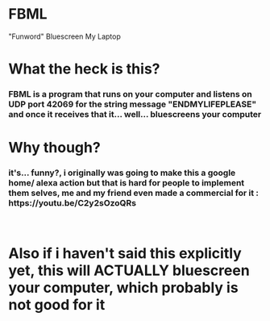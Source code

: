 # FBML
"Funword" Bluescreen My Laptop

<h1>What the heck is this?</h1>
<h3>FBML is a program that runs on your computer and listens on UDP port 42069 for the string message "ENDMYLIFEPLEASE" and once it receives that it... well... bluescreens your computer</h3>
<h1>Why though?</h1>
<h3>it's... funny?, i originally was going to make this a google home/ alexa action but that is hard for people to implement them selves, me and my friend even made a commercial for it : https://youtu.be/C2y2sOzoQRs</h3>
<br>
<h1>Also if i haven't said this explicitly yet, this will ACTUALLY bluescreen your computer, which probably is not good for it</h1>
